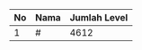 | No | Nama            | Jumlah Level |
|----|-----------------|--------------|
| 1  | #    |    4612        |
